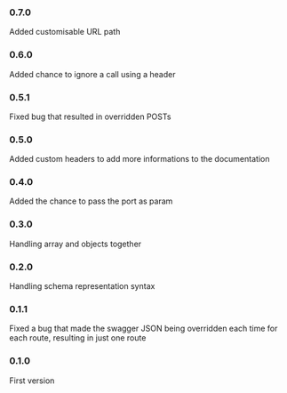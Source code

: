 ### 0.7.0

Added customisable URL path

### 0.6.0

Added chance to ignore a call using a header

### 0.5.1

Fixed bug that resulted in overridden POSTs

### 0.5.0

Added custom headers to add more informations to the documentation

### 0.4.0

Added the chance to pass the port as param

### 0.3.0

Handling array and objects together

### 0.2.0

Handling schema representation syntax

### 0.1.1

Fixed a bug that made the swagger JSON being overridden each time for each route, resulting in just one route

### 0.1.0

First version
